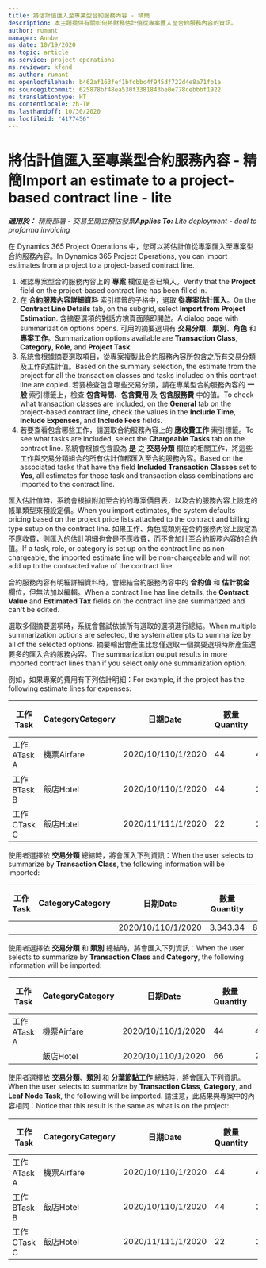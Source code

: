 ```yaml
---
title: 將估計值匯入至專業型合約服務內容 - 精簡
description: 本主題提供有關如何將財務估計值從專案匯入至合約服務內容的資訊。
author: rumant
manager: Annbe
ms.date: 10/19/2020
ms.topic: article
ms.service: project-operations
ms.reviewer: kfend
ms.author: rumant
ms.openlocfilehash: b462af163fef1bfcbbc4f945df722d4e8a71fb1a
ms.sourcegitcommit: 625878bf48ea530f3381843be0e778cebbbf1922
ms.translationtype: HT
ms.contentlocale: zh-TW
ms.lasthandoff: 10/30/2020
ms.locfileid: "4177456"
---
```

# <a name="import-an-estimate-to-a-project-based-contract-line---lite"></a><span data-ttu-id="bc36d-103">將估計值匯入至專業型合約服務內容 - 精簡</span><span class="sxs-lookup"><span data-stu-id="bc36d-103">Import an estimate to a project-based contract line - lite</span></span>

<span data-ttu-id="bc36d-104">_**適用於：** 精簡部署 - 交易至開立預估發票_</span><span class="sxs-lookup"><span data-stu-id="bc36d-104">_**Applies To:** Lite deployment - deal to proforma invoicing_</span></span>

<span data-ttu-id="bc36d-105">在 Dynamics 365 Project Operations 中，您可以將估計值從專案匯入至專案型合約服務內容。</span><span class="sxs-lookup"><span data-stu-id="bc36d-105">In Dynamics 365 Project Operations, you can import estimates from a project to a project-based contract line.</span></span>

1. <span data-ttu-id="bc36d-106">確認專案型合約服務內容上的 **專案** 欄位是否已填入。</span><span class="sxs-lookup"><span data-stu-id="bc36d-106">Verify that the **Project** field on the project-based contract line has been filled in.</span></span>
2. <span data-ttu-id="bc36d-107">在 **合約服務內容詳細資料** 索引標籤的子格中，選取 **從專案估計匯入**。</span><span class="sxs-lookup"><span data-stu-id="bc36d-107">On the **Contract Line Details** tab, on the subgrid, select **Import from Project Estimation**.</span></span> <span data-ttu-id="bc36d-108">含摘要選項的對話方塊頁面隨即開啟。</span><span class="sxs-lookup"><span data-stu-id="bc36d-108">A dialog page with summarization options opens.</span></span> <span data-ttu-id="bc36d-109">可用的摘要選項有 **交易分類**、**類別**、**角色** 和 **專案工作**。</span><span class="sxs-lookup"><span data-stu-id="bc36d-109">Summarization options available are **Transaction Class**, **Category**, **Role**, and **Project Task**.</span></span>
3. <span data-ttu-id="bc36d-110">系統會根據摘要選取項目，從專案複製此合約服務內容所包含之所有交易分類及工作的估計值。</span><span class="sxs-lookup"><span data-stu-id="bc36d-110">Based on the summary selection, the estimate from the project for all the transaction classes and tasks included on this contract line are copied.</span></span> <span data-ttu-id="bc36d-111">若要檢查包含哪些交易分類，請在專業型合約服務內容的 **一般** 索引標籤上，檢查 **包含時間**、**包含費用** 及 **包含服務費** 中的值。</span><span class="sxs-lookup"><span data-stu-id="bc36d-111">To check what transaction classes are included, on the **General** tab on the project-based contract line, check the values in the **Include Time**, **Include Expenses**, and **Include Fees** fields.</span></span> 
4. <span data-ttu-id="bc36d-112">若要查看包含哪些工作，請選取合約服務內容上的 **應收費工作** 索引標籤。</span><span class="sxs-lookup"><span data-stu-id="bc36d-112">To see what tasks are included, select the **Chargeable Tasks** tab on the contract line.</span></span> <span data-ttu-id="bc36d-113">系統會根據包含設為 **是** 之 **交易分類** 欄位的相關工作，將這些工作與交易分類組合的所有估計值都匯入至合約服務內容。</span><span class="sxs-lookup"><span data-stu-id="bc36d-113">Based on the associated tasks that have the field **Included Transaction Classes** set to **Yes**, all estimates for those task and transaction class combinations are imported to the contract line.</span></span>

<span data-ttu-id="bc36d-114">匯入估計值時，系統會根據附加至合約的專案價目表，以及合約服務內容上設定的帳單類型來預設定價。</span><span class="sxs-lookup"><span data-stu-id="bc36d-114">When you import estimates, the system defaults pricing based on the project price lists attached to the contract and billing type setup on the contract line.</span></span> <span data-ttu-id="bc36d-115">如果工作、角色或類別在合約服務內容上設定為不應收費，則匯入的估計明細也會是不應收費，而不會加計至合約服務內容的合約值。</span><span class="sxs-lookup"><span data-stu-id="bc36d-115">If a task, role, or category is set up on the contract line as non-chargeable, the imported estimate line will be non-chargeable and will not add up to the contracted value of the contract line.</span></span>

<span data-ttu-id="bc36d-116">合約服務內容有明細詳細資料時，會總結合約服務內容中的 **合約值** 和 **估計稅金** 欄位，但無法加以編輯。</span><span class="sxs-lookup"><span data-stu-id="bc36d-116">When a contract line has line details, the **Contract Value** and **Estimated Tax** fields on the contract line are summarized and can't be edited.</span></span>

<span data-ttu-id="bc36d-117">選取多個摘要選項時，系統會嘗試依據所有選取的選項進行總結。</span><span class="sxs-lookup"><span data-stu-id="bc36d-117">When multiple summarization options are selected, the system attempts to summarize by all of the selected options.</span></span> <span data-ttu-id="bc36d-118">摘要輸出會產生比您僅選取一個摘要選項時所產生還要多的匯入合約服務內容。</span><span class="sxs-lookup"><span data-stu-id="bc36d-118">The summarization output results in more imported contract lines than if you select only one summarization option.</span></span>

<span data-ttu-id="bc36d-119">例如，如果專案的費用有下列估計明細：</span><span class="sxs-lookup"><span data-stu-id="bc36d-119">For example, if the project has the following estimate lines for expenses:</span></span>

| <span data-ttu-id="bc36d-120">工作​​</span><span class="sxs-lookup"><span data-stu-id="bc36d-120">Task</span></span> | <span data-ttu-id="bc36d-121">Category</span><span class="sxs-lookup"><span data-stu-id="bc36d-121">Category</span></span> | <span data-ttu-id="bc36d-122">日期</span><span class="sxs-lookup"><span data-stu-id="bc36d-122">Date</span></span> | <span data-ttu-id="bc36d-123">數量</span><span class="sxs-lookup"><span data-stu-id="bc36d-123">Quantity</span></span> | <span data-ttu-id="bc36d-124">單價</span><span class="sxs-lookup"><span data-stu-id="bc36d-124">Unit price</span></span> | <span data-ttu-id="bc36d-125">總數</span><span class="sxs-lookup"><span data-stu-id="bc36d-125">Amount</span></span> |
| --- | --- | --- | --- | --- | --- |
| <span data-ttu-id="bc36d-126">工作 A</span><span class="sxs-lookup"><span data-stu-id="bc36d-126">Task A</span></span> | <span data-ttu-id="bc36d-127">機票</span><span class="sxs-lookup"><span data-stu-id="bc36d-127">Airfare</span></span> | <span data-ttu-id="bc36d-128">2020/10/1</span><span class="sxs-lookup"><span data-stu-id="bc36d-128">10/1/2020</span></span> | <span data-ttu-id="bc36d-129">4</span><span class="sxs-lookup"><span data-stu-id="bc36d-129">4</span></span> | <span data-ttu-id="bc36d-130">400</span><span class="sxs-lookup"><span data-stu-id="bc36d-130">400</span></span> | <span data-ttu-id="bc36d-131">1600</span><span class="sxs-lookup"><span data-stu-id="bc36d-131">1600</span></span> |
| <span data-ttu-id="bc36d-132">工作 B</span><span class="sxs-lookup"><span data-stu-id="bc36d-132">Task B</span></span> | <span data-ttu-id="bc36d-133">飯店</span><span class="sxs-lookup"><span data-stu-id="bc36d-133">Hotel</span></span> | <span data-ttu-id="bc36d-134">2020/10/1</span><span class="sxs-lookup"><span data-stu-id="bc36d-134">10/1/2020</span></span> | <span data-ttu-id="bc36d-135">4</span><span class="sxs-lookup"><span data-stu-id="bc36d-135">4</span></span> | <span data-ttu-id="bc36d-136">200</span><span class="sxs-lookup"><span data-stu-id="bc36d-136">200</span></span> | <span data-ttu-id="bc36d-137">800</span><span class="sxs-lookup"><span data-stu-id="bc36d-137">800</span></span> |
| <span data-ttu-id="bc36d-138">工作 C</span><span class="sxs-lookup"><span data-stu-id="bc36d-138">Task C</span></span> | <span data-ttu-id="bc36d-139">飯店</span><span class="sxs-lookup"><span data-stu-id="bc36d-139">Hotel</span></span> | <span data-ttu-id="bc36d-140">2020/11/1</span><span class="sxs-lookup"><span data-stu-id="bc36d-140">11/1/2020</span></span> | <span data-ttu-id="bc36d-141">2</span><span class="sxs-lookup"><span data-stu-id="bc36d-141">2</span></span> | <span data-ttu-id="bc36d-142">200</span><span class="sxs-lookup"><span data-stu-id="bc36d-142">200</span></span> | <span data-ttu-id="bc36d-143">400</span><span class="sxs-lookup"><span data-stu-id="bc36d-143">400</span></span> |

<span data-ttu-id="bc36d-144">使用者選擇依 **交易分類** 總結時，將會匯入下列資訊：</span><span class="sxs-lookup"><span data-stu-id="bc36d-144">When the user selects to summarize by **Transaction Class**, the following information will be imported:</span></span>

| <span data-ttu-id="bc36d-145">工作​​</span><span class="sxs-lookup"><span data-stu-id="bc36d-145">Task</span></span> | <span data-ttu-id="bc36d-146">Category</span><span class="sxs-lookup"><span data-stu-id="bc36d-146">Category</span></span> | <span data-ttu-id="bc36d-147">日期</span><span class="sxs-lookup"><span data-stu-id="bc36d-147">Date</span></span> | <span data-ttu-id="bc36d-148">數量</span><span class="sxs-lookup"><span data-stu-id="bc36d-148">Quantity</span></span> | <span data-ttu-id="bc36d-149">單價</span><span class="sxs-lookup"><span data-stu-id="bc36d-149">Unit price</span></span> | <span data-ttu-id="bc36d-150">總數</span><span class="sxs-lookup"><span data-stu-id="bc36d-150">Amount</span></span> |
| --- | --- | --- | --- | --- | --- |
| &nbsp; | &nbsp; | <span data-ttu-id="bc36d-151">2020/10/1</span><span class="sxs-lookup"><span data-stu-id="bc36d-151">10/1/2020</span></span> | <span data-ttu-id="bc36d-152">3.34</span><span class="sxs-lookup"><span data-stu-id="bc36d-152">3.34</span></span> | <span data-ttu-id="bc36d-153">840</span><span class="sxs-lookup"><span data-stu-id="bc36d-153">840</span></span> | <span data-ttu-id="bc36d-154">2800</span><span class="sxs-lookup"><span data-stu-id="bc36d-154">2800</span></span> |

<span data-ttu-id="bc36d-155">使用者選擇依 **交易分類** 和 **類別** 總結時，將會匯入下列資訊：</span><span class="sxs-lookup"><span data-stu-id="bc36d-155">When the user selects to summarize by **Transaction Class** and **Category**, the following information will be imported:</span></span>

| <span data-ttu-id="bc36d-156">工作​​</span><span class="sxs-lookup"><span data-stu-id="bc36d-156">Task</span></span> | <span data-ttu-id="bc36d-157">Category</span><span class="sxs-lookup"><span data-stu-id="bc36d-157">Category</span></span> | <span data-ttu-id="bc36d-158">日期</span><span class="sxs-lookup"><span data-stu-id="bc36d-158">Date</span></span> | <span data-ttu-id="bc36d-159">數量</span><span class="sxs-lookup"><span data-stu-id="bc36d-159">Quantity</span></span> | <span data-ttu-id="bc36d-160">單價</span><span class="sxs-lookup"><span data-stu-id="bc36d-160">Unit price</span></span> | <span data-ttu-id="bc36d-161">總數</span><span class="sxs-lookup"><span data-stu-id="bc36d-161">Amount</span></span> |
| --- | --- | --- | --- | --- | --- |
| <span data-ttu-id="bc36d-162">工作 A</span><span class="sxs-lookup"><span data-stu-id="bc36d-162">Task A</span></span> | <span data-ttu-id="bc36d-163">機票</span><span class="sxs-lookup"><span data-stu-id="bc36d-163">Airfare</span></span> | <span data-ttu-id="bc36d-164">2020/10/1</span><span class="sxs-lookup"><span data-stu-id="bc36d-164">10/1/2020</span></span> | <span data-ttu-id="bc36d-165">4</span><span class="sxs-lookup"><span data-stu-id="bc36d-165">4</span></span> | <span data-ttu-id="bc36d-166">400</span><span class="sxs-lookup"><span data-stu-id="bc36d-166">400</span></span> | <span data-ttu-id="bc36d-167">1600</span><span class="sxs-lookup"><span data-stu-id="bc36d-167">1600</span></span> |
| &nbsp;| <span data-ttu-id="bc36d-168">飯店</span><span class="sxs-lookup"><span data-stu-id="bc36d-168">Hotel</span></span> | <span data-ttu-id="bc36d-169">2020/10/1</span><span class="sxs-lookup"><span data-stu-id="bc36d-169">10/1/2020</span></span> | <span data-ttu-id="bc36d-170">6</span><span class="sxs-lookup"><span data-stu-id="bc36d-170">6</span></span> | <span data-ttu-id="bc36d-171">200</span><span class="sxs-lookup"><span data-stu-id="bc36d-171">200</span></span> | <span data-ttu-id="bc36d-172">1200</span><span class="sxs-lookup"><span data-stu-id="bc36d-172">1200</span></span> |

<span data-ttu-id="bc36d-173">使用者選擇依 **交易分類**、**類別** 和 **分葉節點工作** 總結時，將會匯入下列資訊。</span><span class="sxs-lookup"><span data-stu-id="bc36d-173">When the user selects to summarize by **Transaction Class**, **Category**, and **Leaf Node Task**, the following will be imported.</span></span> <span data-ttu-id="bc36d-174">請注意，此結果與專案中的內容相同：</span><span class="sxs-lookup"><span data-stu-id="bc36d-174">Notice that this result is the same as what is on the project:</span></span>

| <span data-ttu-id="bc36d-175">工作​​</span><span class="sxs-lookup"><span data-stu-id="bc36d-175">Task</span></span> | <span data-ttu-id="bc36d-176">Category</span><span class="sxs-lookup"><span data-stu-id="bc36d-176">Category</span></span> | <span data-ttu-id="bc36d-177">日期</span><span class="sxs-lookup"><span data-stu-id="bc36d-177">Date</span></span> | <span data-ttu-id="bc36d-178">數量</span><span class="sxs-lookup"><span data-stu-id="bc36d-178">Quantity</span></span> | <span data-ttu-id="bc36d-179">單價</span><span class="sxs-lookup"><span data-stu-id="bc36d-179">Unit price</span></span> | <span data-ttu-id="bc36d-180">總數</span><span class="sxs-lookup"><span data-stu-id="bc36d-180">Amount</span></span> |
| --- | --- | --- | --- | --- | --- |
| <span data-ttu-id="bc36d-181">工作 A</span><span class="sxs-lookup"><span data-stu-id="bc36d-181">Task A</span></span> | <span data-ttu-id="bc36d-182">機票</span><span class="sxs-lookup"><span data-stu-id="bc36d-182">Airfare</span></span> | <span data-ttu-id="bc36d-183">2020/10/1</span><span class="sxs-lookup"><span data-stu-id="bc36d-183">10/1/2020</span></span> | <span data-ttu-id="bc36d-184">4</span><span class="sxs-lookup"><span data-stu-id="bc36d-184">4</span></span> | <span data-ttu-id="bc36d-185">400</span><span class="sxs-lookup"><span data-stu-id="bc36d-185">400</span></span> | <span data-ttu-id="bc36d-186">1600</span><span class="sxs-lookup"><span data-stu-id="bc36d-186">1600</span></span> |
| <span data-ttu-id="bc36d-187">工作 B</span><span class="sxs-lookup"><span data-stu-id="bc36d-187">Task B</span></span> | <span data-ttu-id="bc36d-188">飯店</span><span class="sxs-lookup"><span data-stu-id="bc36d-188">Hotel</span></span> | <span data-ttu-id="bc36d-189">2020/10/1</span><span class="sxs-lookup"><span data-stu-id="bc36d-189">10/1/2020</span></span> | <span data-ttu-id="bc36d-190">4</span><span class="sxs-lookup"><span data-stu-id="bc36d-190">4</span></span> | <span data-ttu-id="bc36d-191">200</span><span class="sxs-lookup"><span data-stu-id="bc36d-191">200</span></span> | <span data-ttu-id="bc36d-192">800</span><span class="sxs-lookup"><span data-stu-id="bc36d-192">800</span></span> |
| <span data-ttu-id="bc36d-193">工作 C</span><span class="sxs-lookup"><span data-stu-id="bc36d-193">Task C</span></span> | <span data-ttu-id="bc36d-194">飯店</span><span class="sxs-lookup"><span data-stu-id="bc36d-194">Hotel</span></span> | <span data-ttu-id="bc36d-195">2020/11/1</span><span class="sxs-lookup"><span data-stu-id="bc36d-195">11/1/2020</span></span> | <span data-ttu-id="bc36d-196">2</span><span class="sxs-lookup"><span data-stu-id="bc36d-196">2</span></span> | <span data-ttu-id="bc36d-197">200</span><span class="sxs-lookup"><span data-stu-id="bc36d-197">200</span></span> | <span data-ttu-id="bc36d-198">400</span><span class="sxs-lookup"><span data-stu-id="bc36d-198">400</span></span> |
